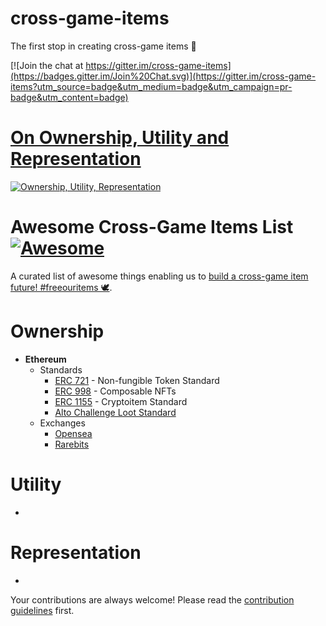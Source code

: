 # cross-game-items

The first stop in creating cross-game items 🗽

[![Join the chat at https://gitter.im/cross-game-items](https://badges.gitter.im/Join%20Chat.svg)](https://gitter.im/cross-game-items?utm_source=badge&utm_medium=badge&utm_campaign=pr-badge&utm_content=badge)

# [On Ownership, Utility and Representation](https://medium.com/alto-io/what-makes-an-in-game-item-a-cryptoitem-part-1-b3802525bf20)

[![Ownership, Utility, Representation](https://cdn-images-1.medium.com/max/1000/1*pgvO8LJTmc-6_dQj0CXu6w.png)](https://medium.com/alto-io/what-makes-an-in-game-item-a-cryptoitem-part-1-b3802525bf20)

# Awesome Cross-Game Items List [![Awesome](https://cdn.rawgit.com/sindresorhus/awesome/d7305f38d29fed78fa85652e3a63e154dd8e8829/media/badge.svg)](https://github.com/sindresorhus/awesome)


A curated list of awesome things enabling us to [build a cross-game item future! #freeouritems  🕊️](https://hackernoon.com/building-a-cross-game-item-future-3ce16f3aea7c).

Ownership
==
  - **Ethereum**
    - Standards
        * [ERC 721](http://erc721.org/) - Non-fungible Token Standard
        * [ERC 998](https://github.com/ethereum/EIPs/issues/998) - Composable NFTs
        * [ERC 1155](https://github.com/ethereum/EIPs/issues/1155) - Cryptoitem Standard
        * [Alto Challenge Loot Standard](https://loot.alto.io/)
    - Exchanges
        * [Opensea](http://opensea.io/developers)
        * [Rarebits](https://docs.rarebits.io/docs)

Utility
==
  -    

Representation
==
  -

Your contributions are always welcome! Please read the [contribution guidelines](CONTRIBUTING.md) first.
